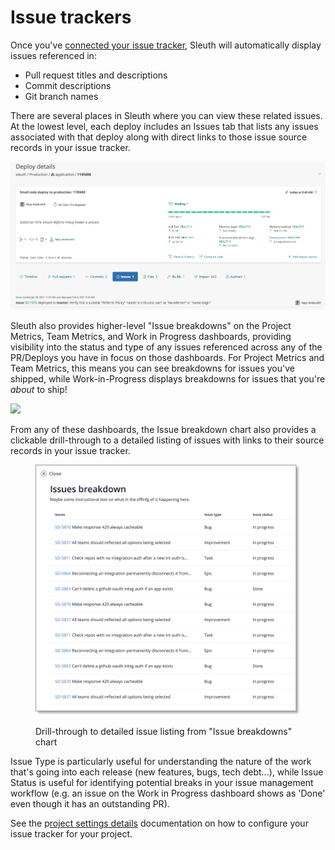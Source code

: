 # Issue trackers

Once you've [connected your issue tracker](../../integrations-1/issue-trackers/), Sleuth will automatically display issues referenced in:&#x20;

* Pull request titles and descriptions
* Commit descriptions
* Git branch names

There are several places in Sleuth where you can view these related issues. At the lowest level, each deploy includes an Issues tab that lists any issues associated with that deploy along with direct links to those issue source records in your issue tracker.

![View of linked issues from the Deploy Details screen ](../../.gitbook/assets/119fd88-sleuth-2021-02-04-14-52-25.png)

Sleuth also provides higher-level "Issue breakdowns" on the Project Metrics, Team Metrics, and Work in Progress dashboards, providing visibility into the status and type of any issues referenced across any of the PR/Deploys you have in focus on those dashboards. For Project Metrics and Team Metrics, this means you can see breakdowns for issues you've shipped, while Work-in-Progress displays breakdowns for issues that you're _about_ to ship!

![](https://img.announcekit.app/0fe90d6dbe7d996355e2f0ef1e9a5ff9?s=774bde83a95a66fd824e91fc8b09051f)

From any of these dashboards, the Issue breakdown chart also provides a clickable drill-through to a detailed listing of issues with links to their source records in your issue tracker.

<figure><img src="../../.gitbook/assets/image (1) (1) (1) (1).png" alt=""><figcaption><p>Drill-through to detailed issue listing from "Issue breakdowns" chart </p></figcaption></figure>

Issue Type is particularly useful for understanding the nature of the work that's going into each release (new features, bugs, tech debt...), while Issue Status is useful for identifying potential breaks in your issue management workflow (e.g. an issue on the Work in Progress dashboard shows as 'Done' even though it has an outstanding PR).&#x20;

See the p[roject settings details](../../settings/project/details.md) documentation on how to configure your issue tracker for your project.
